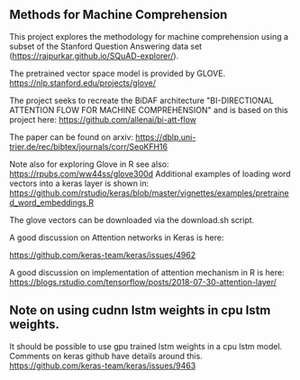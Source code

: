 ## Methods for Machine Comprehension

This project explores the methodology for machine comprehension using a subset of the Stanford Question Answering data set (https://rajpurkar.github.io/SQuAD-explorer/).

The pretrained vector space model is provided by GLOVE. https://nlp.stanford.edu/projects/glove/

The project seeks to recreate the BiDAF architecture "BI-DIRECTIONAL ATTENTION FLOW FOR MACHINE COMPREHENSION" and is based on this project here: https://github.com/allenai/bi-att-flow

The paper can be found on arxiv: https://dblp.uni-trier.de/rec/bibtex/journals/corr/SeoKFH16 

Note also for exploring Glove in R see also: https://rpubs.com/ww44ss/glove300d
Additional examples of loading word vectors into a keras layer is shown in:
https://github.com/rstudio/keras/blob/master/vignettes/examples/pretrained_word_embeddings.R

The glove vectors can be downloaded via the download.sh script.

A good discussion on Attention networks in Keras is here:

https://github.com/keras-team/keras/issues/4962

A good discussion on implementation of attention mechanism in R is here: https://blogs.rstudio.com/tensorflow/posts/2018-07-30-attention-layer/


## Note on using cudnn lstm weights in cpu lstm weights.
It should be possible to use gpu trained lstm weights in a cpu lstm model.
Comments on keras github have details around this.
https://github.com/keras-team/keras/issues/9463
